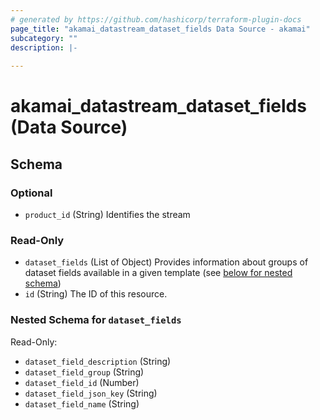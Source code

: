 ```yaml
---
# generated by https://github.com/hashicorp/terraform-plugin-docs
page_title: "akamai_datastream_dataset_fields Data Source - akamai"
subcategory: ""
description: |-
  
---
```


# akamai_datastream_dataset_fields (Data Source)





<!-- schema generated by tfplugindocs -->
## Schema

### Optional

- `product_id` (String) Identifies the stream

### Read-Only

- `dataset_fields` (List of Object) Provides information about groups of dataset fields available in a given template (see [below for nested schema](#nestedatt--dataset_fields))
- `id` (String) The ID of this resource.

<a id="nestedatt--dataset_fields"></a>
### Nested Schema for `dataset_fields`

Read-Only:

- `dataset_field_description` (String)
- `dataset_field_group` (String)
- `dataset_field_id` (Number)
- `dataset_field_json_key` (String)
- `dataset_field_name` (String)
